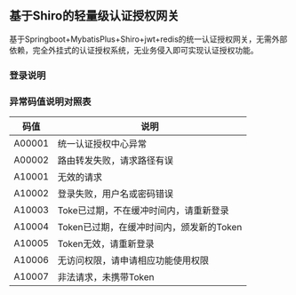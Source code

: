 ## 基于Shiro的轻量级认证授权网关
基于Springboot+MybatisPlus+Shiro+jwt+redis的统一认证授权网关，无需外部依赖，完全外挂式的认证授权系统，无业务侵入即可实现认证授权功能。

### 登录说明


### 异常码值说明对照表

| 码值   | 说明                                     |
| ------ | ---------------------------------------- |
| A00001 | 统一认证授权中心异常                     |
| A00002 | 路由转发失败，请求路径有误               |
| A10001 | 无效的请求                               |
| A10002 | 登录失败，用户名或密码错误               |
| A10003 | Toke已过期，不在缓冲时间内，请重新登录   |
| A10004 | Token已过期，在缓冲时间内，颁发新的Token |
| A10005 | Token无效，请重新登录                    |
| A10006 | 无访问权限，请申请相应功能使用权限       |
| A10007 | 非法请求，未携带Token                    |

